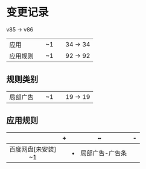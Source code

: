 # 变更记录

v85 -> v86

||||||
|-|:-:|:-:|:-:|:-:|
|应用||~1||34 -> 34|
|应用规则||~1||92 -> 92|

## 规则类别

||||||
|-|:-:|:-:|:-:|:-:|
|局部广告||~1||19 -> 19|

## 应用规则

||+|~|-|
|:-:|-|-|-|
|百度网盘[未安装]<br>~1||<li>局部广告-广告条||
